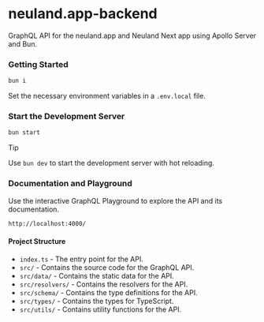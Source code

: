 # neuland.app-backend

GraphQL API for the neuland.app and Neuland Next app using Apollo Server and Bun.

### Getting Started

```bash
bun i
```

Set the necessary environment variables in a `.env.local` file.

### Start the Development Server

```bash
bun start
```

> [!TIP]
> Use `bun dev` to start the development server with hot reloading.

### Documentation and Playground

Use the interactive GraphQL Playground to explore the API and its documentation.

```bash
http://localhost:4000/
```

#### Project Structure

-   `index.ts` - The entry point for the API.
-   `src/` - Contains the source code for the GraphQL API.
-   `src/data/` - Contains the static data for the API.
-   `src/resolvers/` - Contains the resolvers for the API.
-   `src/schema/` - Contains the type definitions for the API.
-   `src/types/` - Contains the types for TypeScript.
-   `src/utils/` - Contains utility functions for the API.

